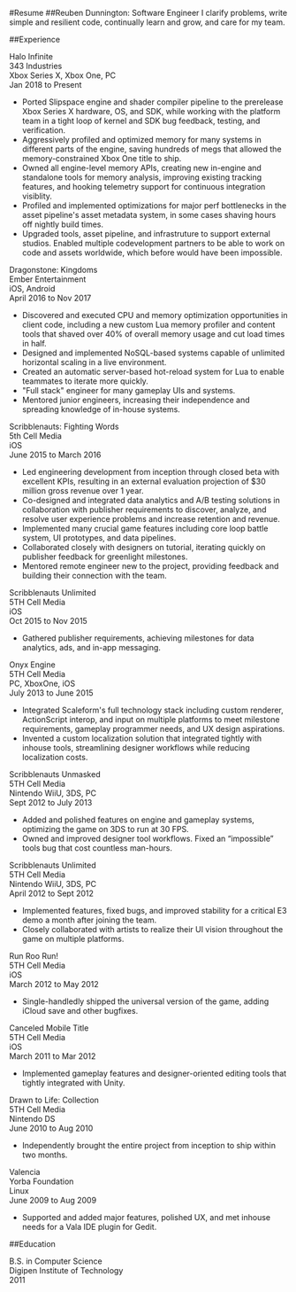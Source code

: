 #Resume
##Reuben Dunnington: Software Engineer
I clarify problems, write simple and resilient code, continually learn and grow, and care for my team.

##Experience

<div class="resume-header">
	<div class="resume-h1-left">Halo Infinite</div>
	<div class="resume-h1-right">343 Industries</div>
</div>
<div class="resume-header">
	<div class="resume-h2-left">Xbox Series X, Xbox One, PC</div>
	<div class="resume-h2-right">Jan 2018 to Present</div>
</div>

* Ported Slipspace engine and shader compiler pipeline to the prerelease Xbox Series X hardware, OS, and SDK, while working with the platform team in a tight loop of kernel and SDK bug feedback, testing, and verification.
* Aggressively profiled and optimized memory for many systems in different parts of the engine, saving hundreds of megs that allowed the memory-constrained Xbox One title to ship.
* Owned all engine-level memory APIs, creating new in-engine and standalone tools for memory analysis, improving existing tracking features, and hooking telemetry support for continuous integration visiblity.
* Profiled and implemented optimizations for major perf bottlenecks in the asset pipeline's asset metadata system, in some cases shaving hours off nightly build times.
* Upgraded tools, asset pipeline, and infrastruture to support external studios. Enabled multiple codevelopment partners to be able to work on code and assets worldwide, which before would have been impossible.

<div class="resume-header">
	<div class="resume-h1-left">Dragonstone: Kingdoms</div>
	<div class="resume-h1-right">Ember Entertainment</div>
</div>
<div class="resume-header">
	<div class="resume-h2-left">iOS, Android</div>
	<div class="resume-h2-right">April 2016 to Nov 2017</div>
</div>

* Discovered and executed CPU and memory optimization opportunities in client code, including a new custom Lua memory profiler and content tools that shaved over 40% of overall memory usage and cut load times in half.
* Designed and implemented NoSQL-based systems capable of unlimited horizontal scaling in a live environment.
* Created an automatic server-based hot-reload system for Lua to enable teammates to iterate more quickly.
* "Full stack" engineer for many gameplay UIs and systems.
* Mentored junior engineers, increasing their independence and spreading knowledge of in-house systems.

<div class="resume-header">
	<div class="resume-h1-left">Scribblenauts: Fighting Words</div>
	<div class="resume-h1-right">5th Cell Media</div>
</div>
<div class="resume-header">
	<div class="resume-h2-left">iOS</div>
	<div class="resume-h2-right">June 2015 to March 2016</div>
</div>

* Led engineering development from inception through closed beta with excellent KPIs, resulting in an external evaluation projection of $30 million gross revenue over 1 year.
* Co-designed and integrated data analytics and A/B testing solutions in collaboration with publisher requirements to discover, analyze, and resolve user experience problems and increase retention and revenue.
* Implemented many crucial game features including core loop battle system, UI prototypes, and data pipelines.
* Collaborated closely with designers on tutorial, iterating quickly on publisher feedback for greenlight milestones.
* Mentored remote engineer new to the project, providing feedback and building their connection with the team.

<div class="resume-header">
	<div class="resume-h1-left">Scribblenauts Unlimited</div>
	<div class="resume-h1-right">5TH Cell Media</div>
</div>
<div class="resume-header">
	<div class="resume-h2-left">iOS</div>
	<div class="resume-h2-right">Oct 2015 to Nov 2015</div>
</div>

* Gathered publisher requirements, achieving milestones for data analytics, ads, and in-app messaging.

<div class="resume-header">
	<div class="resume-h1-left">Onyx Engine</div>
	<div class="resume-h1-right">5TH Cell Media</div>
</div>
<div class="resume-header">
	<div class="resume-h2-left">PC, XboxOne, iOS</div>
	<div class="resume-h2-right">July 2013 to June 2015</div>
</div>

* Integrated Scaleform's full technology stack including custom renderer, ActionScript interop, and input on multiple platforms to meet milestone requirements, gameplay programmer needs, and UX design aspirations.
* Invented a custom localization solution that integrated tightly with inhouse tools, streamlining designer workflows while reducing localization costs.

<div class="resume-header">
	<div class="resume-h1-left">Scribblenauts Unmasked</div>
	<div class="resume-h1-right">5TH Cell Media</div>
</div>
<div class="resume-header">
	<div class="resume-h2-left">Nintendo WiiU, 3DS, PC</div>
	<div class="resume-h2-right">Sept 2012 to July 2013</div>
</div>

* Added and polished features on engine and gameplay systems, optimizing the game on 3DS to run at 30 FPS.
* Owned and improved designer tool workflows. Fixed an “impossible” tools bug that cost countless man-hours.

<div class="resume-header">
	<div class="resume-h1-left">Scribblenauts Unlimited</div>
	<div class="resume-h1-right">5TH Cell Media</div>
</div>
<div class="resume-header">
	<div class="resume-h2-left">Nintendo WiiU, 3DS, PC</div>
	<div class="resume-h2-right">April 2012 to Sept 2012</div>
</div>

* Implemented features, fixed bugs, and improved stability for a critical E3 demo a month after joining the team.
* Closely collaborated with artists to realize their UI vision throughout the game on multiple platforms.

<div class="resume-header">
	<div class="resume-h1-left">Run Roo Run!</div>
	<div class="resume-h1-right">5TH Cell Media</div>
</div>
<div class="resume-header">
	<div class="resume-h2-left">iOS</div>
	<div class="resume-h2-right">March 2012 to May 2012</div>
</div>

* Single-handledly shipped the universal version of the game, adding iCloud save and other bugfixes.

<div class="resume-header">
	<div class="resume-h1-left">Canceled Mobile Title</div>
	<div class="resume-h1-right">5TH Cell Media</div>
</div>
<div class="resume-header">
	<div class="resume-h2-left">iOS</div>
	<div class="resume-h2-right">March 2011 to Mar 2012</div>
</div>

* Implemented gameplay features and designer-oriented editing tools that tightly integrated with Unity.

<div class="resume-header">
	<div class="resume-h1-left">Drawn to Life: Collection</div>
	<div class="resume-h1-right">5TH Cell Media</div>
</div>
<div class="resume-header">
	<div class="resume-h2-left">Nintendo DS</div>
	<div class="resume-h2-right">June 2010 to Aug 2010</div>
</div>

* Independently brought the entire project from inception to ship within two months.

<div class="resume-header">
	<div class="resume-h1-left">Valencia</div>
	<div class="resume-h1-right">Yorba Foundation</div>
</div>
<div class="resume-header">
	<div class="resume-h2-left">Linux</div>
	<div class="resume-h2-right">June 2009 to Aug 2009</div>
</div>

* Supported and added major features, polished UX, and met inhouse needs for a Vala IDE plugin for Gedit.

##Education
<div class="resume-header">
	<div class="resume-h2-left">B.S. in Computer Science</div>
	<div class="resume-h2-right">Digipen Institute of Technology</div>
</div>
<div class="resume-header">
	<div class="resume-h2-right">2011</div>
</div>
